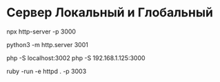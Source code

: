 # Сервер Локальный и Глобальный
npx http-server -p 3000

python3 -m http.server 3001

php -S localhost:3002
php -S 192.168.1.125:3000

ruby -run -e httpd . -p 3003